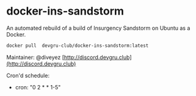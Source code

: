 # docker-ins-sandstorm
An automated rebuild of a build of Insurgency Sandstorm on Ubuntu as a Docker.

```bash
docker pull  devgru-club/docker-ins-sandstorm:latest
```




Maintainer: @diveyez
[http://discord.devgru.club](http://discord.devgru.club)

Cron'd
schedule:
  - cron: "0 2 * * 1-5"
